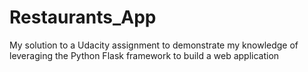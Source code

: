 # Restaurants_App
My solution to a Udacity assignment to demonstrate my knowledge of leveraging the Python Flask framework to build a web application
